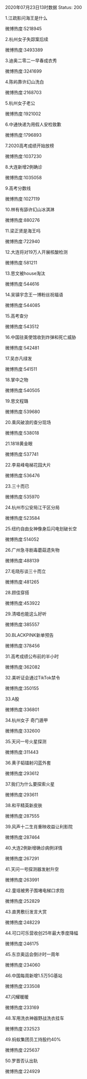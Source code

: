 2020年07月23日13时数据
Status: 200

1.江疏影问海王是什么

微博热度:5218945

2.杭州女子失踪案后续

微博热度:3493389

3.迪奥二零二一早春成衣秀

微博热度:3241699

4.陈屿靠许幻山洗白

微博热度:2168703

5.杭州女子老公

微博热度:1921002

6.中通快递为用假人安检致歉

微博热度:1796893

7.2020高考成绩开始放榜

微博热度:1037230

8.大连新增2例确诊

微博热度:1035058

9.高考分数线

微博热度:1027119

10.林有有舔许幻山冰淇淋

微博热度:880276

11.梁正贤是海王吗

微博热度:722940

12.大连将对19万人开展核酸检测

微博热度:581211

13.思文被house淘汰

微博热度:544616

14.吴镇宇念王一博粉丝祝福语

微博热度:544085

15.高考查分

微博热度:543512

16.中国驻美使馆收到炸弹和死亡威胁

微博热度:542481

17.吴亦凡绿发

微博热度:541511

18.掌中之物

微博热度:540505

19.思文程璐

微博热度:539680

20.乘风破浪的查分现场

微博热度:538018

21.1818黄金眼

微博热度:537741

22.李易峰电梯花园大片

微博热度:536476

23.三十而已

微博热度:535970

24.杭州市公安局江干区分局

微博热度:523584

25.纽约自由女神像身后闪电划破长空

微博热度:514052

26.广州急寻剧毒蘑菇遗失物

微博热度:488139

27.毛晓彤谈三十而立

微博热度:481265

28.顾佳穿搭

微博热度:453922

29.清唱也能这么好听

微博热度:385557

30.BLACKPINK新单预告

微博热度:378456

31.高考成绩公布前的半小时

微博热度:362082

32.美听证会通过TikTok禁令

微博热度:350155

33.A股

微博热度:336801

34.杭州女子 奇门遁甲

微博热度:332600

35.天问一号火星探测

微博热度:311443

36.黄子韬镭射闪蓝外套

微博热度:293612

37.我们为什么要探索火星

微博热度:293611

38.和平精英新皮肤

微博热度:287555

39.风声十二生肖重映收益让利影院

微博热度:287464

40.大连2例新增确诊病例详情

微博热度:267291

41.天问一号探测器发射升空

微博热度:263991

42.童瑶被男子围堵电梯口求抱

微博热度:252829

43.直男敷衍发言大赏

微博热度:248229

44.可口可乐营收创25年最大季度降幅

微博热度:246175

45.东京奥运会倒计时一周年

微博热度:234060

46.中国每周新增1.5万5G基站

微博热度:233508

47.闪耀暖暖

微博热度:233169

48.军用洗衣神器野战洗衣挂车

微博热度:232523

49.蚂蚁集团员工持股约40%

微博热度:225637

50.罗晋否认出轨

微博热度:224929

